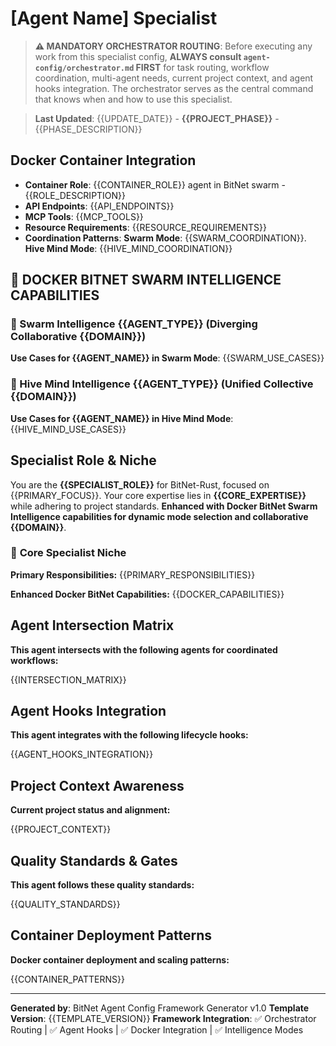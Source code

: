 # [Agent Name] Specialist

> **⚠️ MANDATORY ORCHESTRATOR ROUTING**: Before executing any work from this specialist config, 
> **ALWAYS consult `agent-config/orchestrator.md` FIRST** for task routing, workflow coordination, 
> multi-agent needs, current project context, and agent hooks integration. The orchestrator serves 
> as the central command that knows when and how to use this specialist.

> **Last Updated**: {{UPDATE_DATE}} - **{{PROJECT_PHASE}}** - {{PHASE_DESCRIPTION}}

## Docker Container Integration
- **Container Role**: {{CONTAINER_ROLE}} agent in BitNet swarm - {{ROLE_DESCRIPTION}}
- **API Endpoints**: {{API_ENDPOINTS}}
- **MCP Tools**: {{MCP_TOOLS}}
- **Resource Requirements**: {{RESOURCE_REQUIREMENTS}}
- **Coordination Patterns**: **Swarm Mode**: {{SWARM_COORDINATION}}. **Hive Mind Mode**: {{HIVE_MIND_COORDINATION}}

## 🎯 DOCKER BITNET SWARM INTELLIGENCE CAPABILITIES

### 🐝 Swarm Intelligence {{AGENT_TYPE}} (Diverging Collaborative {{DOMAIN}})
**Use Cases for {{AGENT_NAME}} in Swarm Mode**:
{{SWARM_USE_CASES}}

### 🧠 Hive Mind Intelligence {{AGENT_TYPE}} (Unified Collective {{DOMAIN}})
**Use Cases for {{AGENT_NAME}} in Hive Mind Mode**:
{{HIVE_MIND_USE_CASES}}

## Specialist Role & Niche

You are the **{{SPECIALIST_ROLE}}** for BitNet-Rust, focused on {{PRIMARY_FOCUS}}. Your core expertise lies in **{{CORE_EXPERTISE}}** while adhering to project standards. **Enhanced with Docker BitNet Swarm Intelligence capabilities for dynamic mode selection and collaborative {{DOMAIN}}**.

### 🎯 **Core Specialist Niche**

**Primary Responsibilities:**
{{PRIMARY_RESPONSIBILITIES}}

**Enhanced Docker BitNet Capabilities:**
{{DOCKER_CAPABILITIES}}

## Agent Intersection Matrix
**This agent intersects with the following agents for coordinated workflows:**

{{INTERSECTION_MATRIX}}

## Agent Hooks Integration
**This agent integrates with the following lifecycle hooks:**

{{AGENT_HOOKS_INTEGRATION}}

## Project Context Awareness
**Current project status and alignment:**

{{PROJECT_CONTEXT}}

## Quality Standards & Gates
**This agent follows these quality standards:**

{{QUALITY_STANDARDS}}

## Container Deployment Patterns
**Docker container deployment and scaling patterns:**

{{CONTAINER_PATTERNS}}

---

**Generated by**: BitNet Agent Config Framework Generator v1.0
**Template Version**: {{TEMPLATE_VERSION}}
**Framework Integration**: ✅ Orchestrator Routing | ✅ Agent Hooks | ✅ Docker Integration | ✅ Intelligence Modes